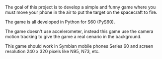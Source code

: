 The goal of this project is to develop a simple and funny game where you must move your phone in the air to put the target on the spacecraft to fire.

The game is all developed in Python for S60 (PyS60).

The game doesn't use accelerometer, instead this game use the camera motion tracking to give the game a real cenario in the background.

This game should work in Symbian mobile phones Series 60 and screen resolution 240 x 320 pixels like N95, N73, etc.